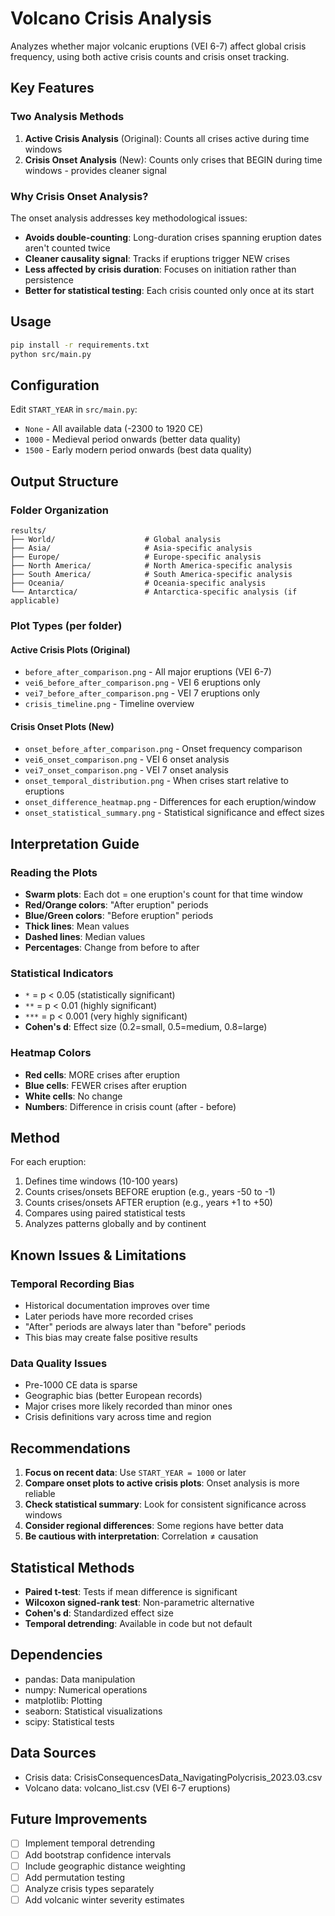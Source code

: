 # Volcano Crisis Analysis

Analyzes whether major volcanic eruptions (VEI 6-7) affect global crisis frequency, using both active crisis counts and crisis onset tracking.

## Key Features

### Two Analysis Methods

1. **Active Crisis Analysis** (Original): Counts all crises active during time windows
2. **Crisis Onset Analysis** (New): Counts only crises that BEGIN during time windows - provides cleaner signal

### Why Crisis Onset Analysis?

The onset analysis addresses key methodological issues:
- **Avoids double-counting**: Long-duration crises spanning eruption dates aren't counted twice
- **Cleaner causality signal**: Tracks if eruptions trigger NEW crises
- **Less affected by crisis duration**: Focuses on initiation rather than persistence
- **Better for statistical testing**: Each crisis counted only once at its start

## Usage

```bash
pip install -r requirements.txt
python src/main.py
```

## Configuration

Edit `START_YEAR` in `src/main.py`:
- `None` - All available data (-2300 to 1920 CE)
- `1000` - Medieval period onwards (better data quality)
- `1500` - Early modern period onwards (best data quality)

## Output Structure

### Folder Organization
```
results/
├── World/                    # Global analysis
├── Asia/                     # Asia-specific analysis
├── Europe/                   # Europe-specific analysis
├── North America/            # North America-specific analysis
├── South America/            # South America-specific analysis
├── Oceania/                  # Oceania-specific analysis
└── Antarctica/               # Antarctica-specific analysis (if applicable)
```

### Plot Types (per folder)

#### Active Crisis Plots (Original)
- `before_after_comparison.png` - All major eruptions (VEI 6-7)
- `vei6_before_after_comparison.png` - VEI 6 eruptions only
- `vei7_before_after_comparison.png` - VEI 7 eruptions only
- `crisis_timeline.png` - Timeline overview

#### Crisis Onset Plots (New)
- `onset_before_after_comparison.png` - Onset frequency comparison
- `vei6_onset_comparison.png` - VEI 6 onset analysis
- `vei7_onset_comparison.png` - VEI 7 onset analysis
- `onset_temporal_distribution.png` - When crises start relative to eruptions
- `onset_difference_heatmap.png` - Differences for each eruption/window
- `onset_statistical_summary.png` - Statistical significance and effect sizes

## Interpretation Guide

### Reading the Plots

- **Swarm plots**: Each dot = one eruption's count for that time window
- **Red/Orange colors**: "After eruption" periods
- **Blue/Green colors**: "Before eruption" periods
- **Thick lines**: Mean values
- **Dashed lines**: Median values
- **Percentages**: Change from before to after

### Statistical Indicators

- `*` = p < 0.05 (statistically significant)
- `**` = p < 0.01 (highly significant)
- `***` = p < 0.001 (very highly significant)
- **Cohen's d**: Effect size (0.2=small, 0.5=medium, 0.8=large)

### Heatmap Colors

- **Red cells**: MORE crises after eruption
- **Blue cells**: FEWER crises after eruption
- **White cells**: No change
- **Numbers**: Difference in crisis count (after - before)

## Method

For each eruption:
1. Defines time windows (10-100 years)
2. Counts crises/onsets BEFORE eruption (e.g., years -50 to -1)
3. Counts crises/onsets AFTER eruption (e.g., years +1 to +50)
4. Compares using paired statistical tests
5. Analyzes patterns globally and by continent

## Known Issues & Limitations

### Temporal Recording Bias
- Historical documentation improves over time
- Later periods have more recorded crises
- "After" periods are always later than "before" periods
- This bias may create false positive results

### Data Quality Issues
- Pre-1000 CE data is sparse
- Geographic bias (better European records)
- Major crises more likely recorded than minor ones
- Crisis definitions vary across time and region

## Recommendations

1. **Focus on recent data**: Use `START_YEAR = 1000` or later
2. **Compare onset plots to active crisis plots**: Onset analysis is more reliable
3. **Check statistical summary**: Look for consistent significance across windows
4. **Consider regional differences**: Some regions have better data
5. **Be cautious with interpretation**: Correlation ≠ causation

## Statistical Methods

- **Paired t-test**: Tests if mean difference is significant
- **Wilcoxon signed-rank test**: Non-parametric alternative
- **Cohen's d**: Standardized effect size
- **Temporal detrending**: Available in code but not default

## Dependencies

- pandas: Data manipulation
- numpy: Numerical operations
- matplotlib: Plotting
- seaborn: Statistical visualizations
- scipy: Statistical tests

## Data Sources

- Crisis data: CrisisConsequencesData_NavigatingPolycrisis_2023.03.csv
- Volcano data: volcano_list.csv (VEI 6-7 eruptions)

## Future Improvements

- [ ] Implement temporal detrending
- [ ] Add bootstrap confidence intervals
- [ ] Include geographic distance weighting
- [ ] Add permutation testing
- [ ] Analyze crisis types separately
- [ ] Add volcanic winter severity estimates